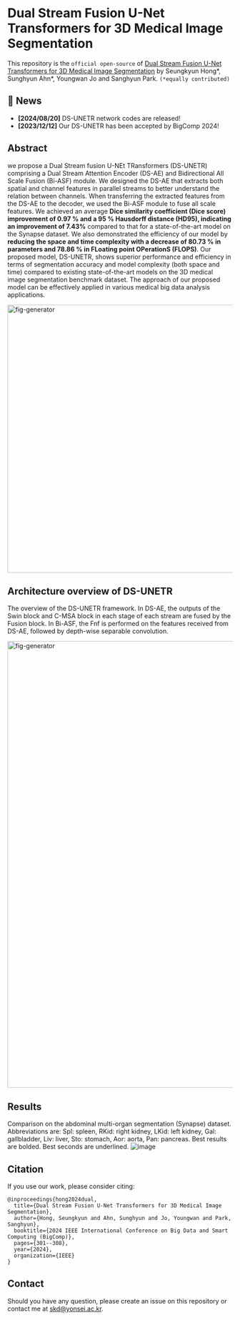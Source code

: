 # Dual Stream Fusion U-Net Transformers for 3D Medical Image Segmentation

This repository is the ```official open-source``` of [Dual Stream Fusion U-Net Transformers for 3D Medical Image Segmentation](https://ieeexplore.ieee.org/abstract/document/10488278)
by Seungkyun Hong*, Sunghyun Ahn*, Youngwan Jo and Sanghyun Park. ```(*equally contributed)```

## 📣 News
* **[2024/08/20]** DS-UNETR network codes are released!
* **[2023/12/12]** Our DS-UNETR has been accepted by BigComp 2024!

## Abstract
we propose a Dual Stream fusion U-NEt TRansformers (DS-UNETR) comprising a Dual Stream Attention Encoder (DS-AE) and Bidirectional All Scale Fusion (Bi-ASF) module. We designed the DS-AE that extracts both spatial and channel features in parallel streams to better understand the relation between channels. When transferring the extracted features from the DS-AE to the decoder, we used the Bi-ASF module to fuse all scale features. We achieved an average **Dice similarity coefficient (Dice score) improvement of 0.97 % and a 95 % Hausdorff distance (HD95), indicating an improvement of 7.43%** compared to that for a state-of-the-art model on the Synapse dataset. We also demonstrated the efficiency of our model by **reducing the space and time complexity with a decrease of 80.73 % in parameters and 78.86 % in FLoating point OPerationS (FLOPS)**. Our proposed model, DS-UNETR, shows superior performance and efficiency in terms of segmentation accuracy and model complexity (both space and time) compared to existing state-of-the-art models on the 3D medical image segmentation benchmark dataset. The approach of our proposed model can be effectively applied in various medical big data analysis applications.

<img width="600" alt="fig-generator" src="https://github.com/user-attachments/assets/6b9f1fec-2f5f-450c-a8a4-f67add3cd5f0">


## Architecture overview of DS-UNETR
The overview of the DS-UNETR framework. In DS-AE, the outputs of the Swin block and C-MSA block in each stage of each stream are fused by the Fusion block. In Bi-ASF, the Fnf is performed on the features received from DS-AE, followed
 by depth-wise separable convolution.

 <img width="1000" alt="fig-generator" src="https://github.com/user-attachments/assets/ce2e1990-caaa-4dc8-a39c-947a42e01d8d">

 ## Results
 Comparison on the abdominal multi-organ segmentation (Synapse) dataset. Abbreviations are: Spl: spleen, RKid: right kidney, LKid: left kidney, Gal: gallbladder, Liv: liver, Sto: stomach, Aor: aorta, Pan: pancreas. Best results are bolded. Best seconds are underlined.
![image](https://github.com/user-attachments/assets/a36dcd34-1f45-4feb-9865-a0e26babc5ed)


## Citation
If you use our work, please consider citing:  
```Shell
@inproceedings{hong2024dual,
  title={Dual Stream Fusion U-Net Transformers for 3D Medical Image Segmentation},
  author={Hong, Seungkyun and Ahn, Sunghyun and Jo, Youngwan and Park, Sanghyun},
  booktitle={2024 IEEE International Conference on Big Data and Smart Computing (BigComp)},
  pages={301--308},
  year={2024},
  organization={IEEE}
}

```

## Contact
Should you have any question, please create an issue on this repository or contact me at skd@yonsei.ac.kr.
